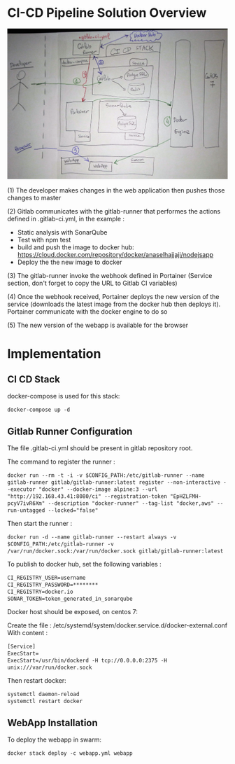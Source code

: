 # CI-CD Pipeline Solution Overview
![Explanations](solution_impl.jpg)

(1) The developer makes changes in the web application then pushes those changes to master

(2) Gitlab communicates with the gitlab-runner that performes the actions defined in .gitlab-ci.yml, in the example : 
- Static analysis with SonarQube
- Test with npm test
- build and push the image to docker hub: https://cloud.docker.com/repository/docker/anaselhajjaji/nodejsapp
- Deploy the the new image to docker

(3) The gitlab-runner invoke the webhook defined in Portainer (Service section, don't forget to copy the URL to Gitlab CI variables)

(4) Once the webhook received, Portainer deploys the new version of the service (downloads the latest image from the docker hub then deploys it). Portainer communicate with the docker engine to do so

(5) The new version of the webapp is available for the browser

# Implementation
## CI CD Stack
docker-compose is used for this stack:
```
docker-compose up -d
```
## Gitlab Runner Configuration
The file .gitlab-ci.yml should be present in gitlab repository root.

The command to register the runner :

```
docker run --rm -t -i -v $CONFIG_PATH:/etc/gitlab-runner --name gitlab-runner gitlab/gitlab-runner:latest register --non-interactive --executor "docker" --docker-image alpine:3 --url "http://192.168.43.41:8080/ci" --registration-token "EpHZLFMH-pcyV7ivR6Xm" --description "docker-runner" --tag-list "docker,aws" --run-untagged --locked="false"
```

Then start the runner :

```
docker run -d --name gitlab-runner --restart always -v $CONFIG_PATH:/etc/gitlab-runner -v /var/run/docker.sock:/var/run/docker.sock gitlab/gitlab-runner:latest
```

To publish to docker hub, set the following variables :

```
CI_REGISTRY_USER=username
CI_REGISTRY_PASSWORD=********
CI_REGISTRY=docker.io
SONAR_TOKEN=token_generated_in_sonarqube
```

Docker host should be exposed, on centos 7:

Create the file : /etc/systemd/system/docker.service.d/docker-external.conf
With content :
```
[Service]
ExecStart=
ExecStart=/usr/bin/dockerd -H tcp://0.0.0.0:2375 -H unix:///var/run/docker.sock
```

Then restart docker:
```
systemctl daemon-reload
systemctl restart docker
```
## WebApp Installation
To deploy the webapp in swarm:
```
docker stack deploy -c webapp.yml webapp
```
